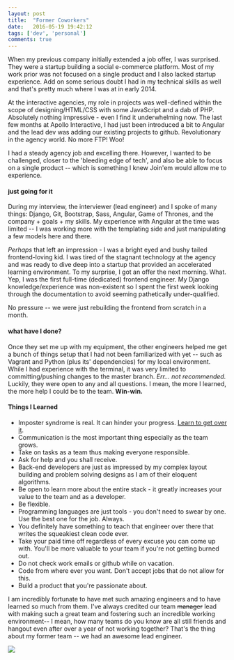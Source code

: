 ```yaml
---
layout: post
title:  "Former Coworkers"
date:   2016-05-19 19:42:12
tags: ['dev', 'personal']
comments: true
---
```


When my previous company initially extended a job offer, I was surprised. They were a startup building a social e-commerce platform. Most of my work prior was not focused on a single product and I also lacked startup experience. Add on some serious doubt I had in my technical skills as well and that's pretty much where I was at in early 2014.

At the interactive agencies, my role in projects was well-defined within the scope of designing/HTML/CSS with some JavaScript and a dab of PHP. Absolutely nothing impressive - even I find it underwhelming now. The last few months at Apollo Interactive, I had just been introduced a bit to Angular and the lead dev was adding our existing projects to github. Revolutionary in the agency world. No more FTP! Woo!

I had a steady agency job and excelling there. However, I wanted to be challenged, closer to the 'bleeding edge of tech', and also be able to focus on a single product -- which is something I knew Join'em would allow me to experience.

<h4>just going for it</h4>
During my interview, the interviewer (lead engineer) and I spoke of many things: Django, Git, Bootstrap, Sass, Angular, Game of Thrones, and the company + goals + my skills. My experience with Angular at the time was limited -- I was working more with the templating side and just manipulating a few models here and there.

<i>Perhaps</i> that left an impression - I was a bright eyed and bushy tailed frontend-loving kid. I was tired of the stagnant technology at the agency and was ready to dive deep into a startup that provided an accelerated learning environment.  To my surprise, I got an offer the next morning. What. Yep, I was the first full-time (dedicated) frontend engineer. My Django knowledge/experience was non-existent so I spent the first week looking through the documentation to avoid seeming pathetically under-qualified.

No pressure -- we were just rebuilding the frontend from scratch in a month.

<h4>what have I done?</h4>
Once they set me up with my equipment, the other engineers helped me get a bunch of things setup that I had not been familiarized with yet -- such as Vagrant and Python (plus its' dependencies) for my local environment. While I had experience with the terminal, it was very limited to committing/pushing changes to the master branch. <i>Err... not recommended. </i> Luckily, they were open to any and all questions. I mean, the more I learned, the more help I could be to the team. <strong>Win-win.</strong>

<h4>Things I Learned</h4>
<ul>
<li>Imposter syndrome is real. It can hinder your progress. <a href="https://ovenbits.com/journal/im-not-good-enough" target="_blank">Learn to get over it</a>.</li>
<li>Communication is the most important thing especially as the team grows.</li>
<li>Take on tasks as a team thus making everyone responsible.</li>
<li>Ask for help and you shall receive.</li>
<li>Back-end developers are just as impressed by my complex layout building and problem solving designs as I am of their  eloquent algorithms. </li>
<li>Be open to learn more about the entire stack - it greatly increases your value to the team and as a developer.</li>
<li>Be flexible.</li>
<li>Programming languages are just tools - you don't need to swear by one. Use the best one for the job. Always.</li>
<li>You definitely have something to teach that engineer over there that writes the squeakiest clean code ever.</li>
<li>Take your paid time off regardless of every excuse you can come up with. You'll be more valuable to your team if you're not getting burned out.</li>
<li>Do not check work emails or github while on vacation.</li>
<li>Code from where ever you want. Don't accept jobs that do not allow for this.</li>
<li>Build a product that you're passionate about.</li>
</ul>

<p>I am incredibly fortunate to have met such amazing engineers and to have learned so much from them. I've always credited our team <strike>manager</strike> lead with making such a great team and fostering such an incredible working environment-- I mean, how many teams do you know are all still friends and hangout even after over a year of not working together? That's the thing about my former team -- we had an awesome lead engineer.</p>

![](joinem.jpg)